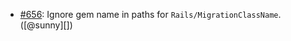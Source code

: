 * [#656](https://github.com/rubocop/rubocop-rails/issues/656): Ignore gem name in paths for `Rails/MigrationClassName`. ([@sunny][])
